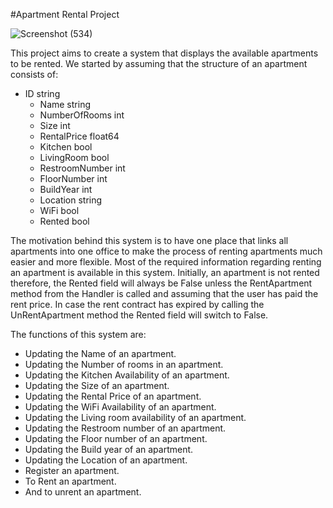 #Apartment Rental Project

![Screenshot (534)](https://github.com/user-attachments/assets/97a62446-7e2d-4b75-a4cc-bc67d61e9469)

This project aims to create a system that displays the available apartments to be rented.
We started by assuming that the structure of an apartment consists of:
  * ID             string
	* Name           string
	* NumberOfRooms  int
	* Size           int
	* RentalPrice    float64
	* Kitchen        bool
	* LivingRoom     bool
	* RestroomNumber int
	* FloorNumber    int
	* BuildYear      int
	* Location       string
	* WiFi           bool
	* Rented         bool
  
The motivation behind this system is to have one place that links all apartments into one office to make the process of renting apartments much easier and more flexible. Most of the required information regarding renting an apartment is available in this system. Initially, an apartment is not rented therefore, the Rented field will always be False unless the RentApartment method from the Handler is called and assuming that the user has paid the rent price. In case the rent contract has expired by calling the UnRentApartment method the Rented field will switch to False. 

The functions of this system are:
* Updating the Name of an apartment.
* Updating the Number of rooms in an apartment.
* Updating the Kitchen Availability of an apartment.
* Updating the Size of an apartment.
* Updating the Rental Price of an apartment.
* Updating the WiFi Availability of an apartment.
* Updating the Living room availability of an apartment.
* Updating the Restroom number of an apartment.
* Updating the Floor number of an apartment.
* Updating the Build year of an apartment.
* Updating the Location of an apartment.
* Register an apartment.
* To Rent an apartment. 
* And to unrent an apartment.
  
